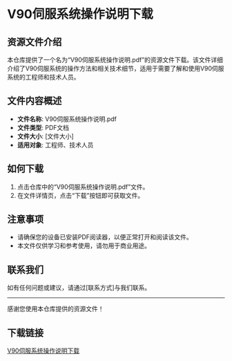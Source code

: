 # V90伺服系统操作说明下载

## 资源文件介绍

本仓库提供了一个名为“V90伺服系统操作说明.pdf”的资源文件下载。该文件详细介绍了V90伺服系统的操作方法和相关技术细节，适用于需要了解和使用V90伺服系统的工程师和技术人员。

## 文件内容概述

- **文件名称**: V90伺服系统操作说明.pdf
- **文件类型**: PDF文档
- **文件大小**: [文件大小]
- **适用对象**: 工程师、技术人员

## 如何下载

1. 点击仓库中的“V90伺服系统操作说明.pdf”文件。
2. 在文件详情页，点击“下载”按钮即可获取文件。

## 注意事项

- 请确保您的设备已安装PDF阅读器，以便正常打开和阅读该文件。
- 本文件仅供学习和参考使用，请勿用于商业用途。

## 联系我们

如有任何问题或建议，请通过[联系方式]与我们联系。

---

感谢您使用本仓库提供的资源文件！

## 下载链接

[V90伺服系统操作说明下载](https://pan.quark.cn/s/bf74a29249c1)